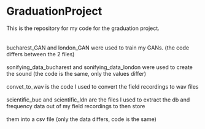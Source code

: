 # GraduationProject
This is the repository for my code for the graduation project. <br> <br><br>
bucharest_GAN and london_GAN were used to train my GANs. (the code differs between the 2 files)<br><br>
sonifying_data_bucharest and sonifying_data_london were used to create the sound (the code is the same, only the values differ)<br><br>
convet_to_wav is the code I used to convert the field recordings to wav files<br><br>
scientific_buc and scientific_ldn are the files I used to extract the db and frequency data out of my field recordings to then store<br><br>
them into a csv file (only the data differs, code is the same)

